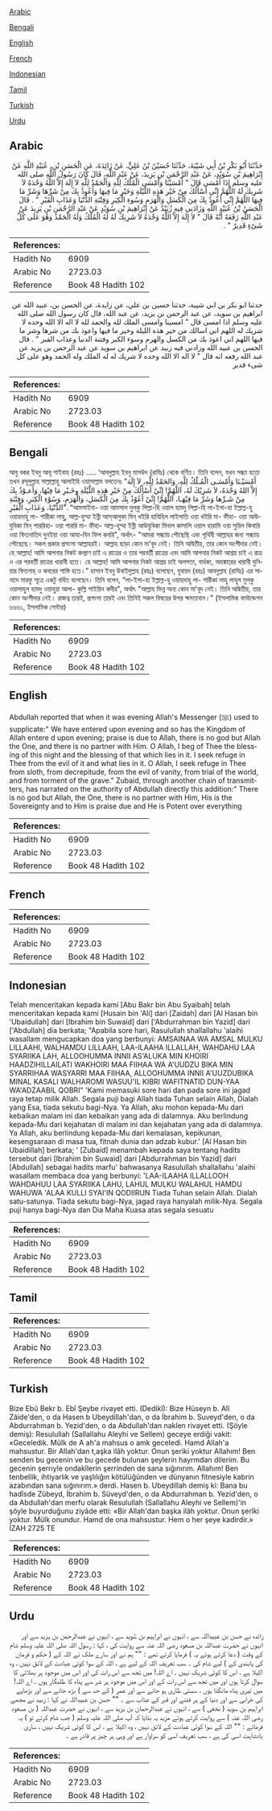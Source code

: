 [Arabic](#arabic)

[Bengali](#bengali)

[English](#english)

[French](#french)

[Indonesian](#indonesian)

[Tamil](#tamil)

[Turkish](#turkish)

[Urdu](#urdu)

## Arabic


<div dir="rtl" lang="ar" style={{fontSize:'larger',backgroundColor:'#f8f9fa',padding:20}}>
حَدَّثَنَا أَبُو بَكْرِ بْنُ أَبِي شَيْبَةَ، حَدَّثَنَا حُسَيْنُ بْنُ عَلِيٍّ، عَنْ زَائِدَةَ، عَنِ الْحَسَنِ بْنِ، عُبَيْدِ اللَّهِ عَنْ إِبْرَاهِيمَ بْنِ سُوَيْدٍ، عَنْ عَبْدِ الرَّحْمَنِ بْنِ يَزِيدَ، عَنْ عَبْدِ اللَّهِ، قَالَ كَانَ رَسُولُ اللَّهِ صلى الله عليه وسلم إِذَا أَمْسَى قَالَ ‏"‏ أَمْسَيْنَا وَأَمْسَى الْمُلْكُ لِلَّهِ وَالْحَمْدُ لِلَّهِ لاَ إِلَهَ إِلاَّ اللَّهُ وَحْدَهُ لاَ شَرِيكَ لَهُ اللَّهُمَّ إِنِّي أَسْأَلُكَ مِنْ خَيْرِ هَذِهِ اللَّيْلَةِ وَخَيْرِ مَا فِيهَا وَأَعُوذُ بِكَ مِنْ شَرِّهَا وَشَرِّ مَا فِيهَا اللَّهُمَّ إِنِّي أَعُوذُ بِكَ مِنَ الْكَسَلِ وَالْهَرَمِ وَسُوءِ الْكِبَرِ وَفِتْنَةِ الدُّنْيَا وَعَذَابِ الْقَبْرِ ‏"‏ ‏.‏ قَالَ الْحَسَنُ بْنُ عُبَيْدِ اللَّهِ وَزَادَنِي فِيهِ زُبَيْدٌ عَنْ إِبْرَاهِيمَ بْنِ سُوَيْدٍ عَنْ عَبْدِ الرَّحْمَنِ بْنِ يَزِيدَ عَنْ عَبْدِ اللَّهِ رَفَعَهُ أَنَّهُ قَالَ ‏"‏ لاَ إِلَهَ إِلاَّ اللَّهُ وَحْدَهُ لاَ شَرِيكَ لَهُ لَهُ الْمُلْكُ وَلَهُ الْحَمْدُ وَهُوَ عَلَى كُلِّ شَىْءٍ قَدِيرٌ ‏"‏ ‏.‏
</div>
<div style={{backgroundColor:'#f8f9fa',padding:20, marginBottom: 10}}><table> <thead> <tr> <th>References:</th> <th></th> </tr> </thead> <tbody><tr><td>Hadith No</td><td>6909</td></tr><tr><td>Arabic No</td><td>2723.03</td></tr><tr><td>Reference</td><td>Book 48 Hadith 102</td></tr></tbody></table></div>


<div dir="rtl" lang="ar" style={{fontSize:'larger',backgroundColor:'#f8f9fa',padding:20}}>
حدثنا ابو بكر بن ابي شيبة، حدثنا حسين بن علي، عن زايدة، عن الحسن بن، عبيد الله عن ابراهيم بن سويد، عن عبد الرحمن بن يزيد، عن عبد الله، قال كان رسول الله صلى الله عليه وسلم اذا امسى قال " امسينا وامسى الملك لله والحمد لله لا اله الا الله وحده لا شريك له اللهم اني اسالك من خير هذه الليلة وخير ما فيها واعوذ بك من شرها وشر ما فيها اللهم اني اعوذ بك من الكسل والهرم وسوء الكبر وفتنة الدنيا وعذاب القبر " . قال الحسن بن عبيد الله وزادني فيه زبيد عن ابراهيم بن سويد عن عبد الرحمن بن يزيد عن عبد الله رفعه انه قال " لا اله الا الله وحده لا شريك له له الملك وله الحمد وهو على كل شىء قدير
</div>
<div style={{backgroundColor:'#f8f9fa',padding:20, marginBottom: 10}}><table> <thead> <tr> <th>References:</th> <th></th> </tr> </thead> <tbody><tr><td>Hadith No</td><td>6909</td></tr><tr><td>Arabic No</td><td>2723.03</td></tr><tr><td>Reference</td><td>Book 48 Hadith 102</td></tr></tbody></table></div>

## Bengali


<div dir="ltr" lang="bn" style={{fontSize:'larger',backgroundColor:'#f8f9fa',padding:20}}>
আবু বকর ইবনু আবূ শাইবাহ (রহঃ) ..... ‘আবদুল্লাহ ইবনু মাসউদ (রাযিঃ) থেকে বর্ণিত। তিনি বলেন, যখন সন্ধ্যা হতো তখন রসূলুল্লাহ সাল্লাল্লাহু আলাইহি ওয়াসাল্লাম বলতেনঃ "أَمْسَيْـنَا وَأَمْسَـى الْمُـلْكُ لِلَّهِ، وَالحَمْدُ لِلَّهِ، لاَ إِلَهَ إِلاَّ اللهُ وَحْدَهُ، لاَ شَرِيْكَ لَهُ، اَللَّهُمََّ! إِنِّيْ أَسْأَلُكَ مِنْ خَيْرِ هَذِهِ اللَّيْلَةِ وخَـيْرِ مَا فِيْهَا، وَأَعـوْذُ بِكَ مِنْ شَـرِّها وَشَرِّ مَا فِيْهَـا، اَللَّهُمََّ! إِنِّيْ أَعُوْذُ بِكَ مِنَ الْكَسَلِ، وَالْهَرَمِ، وَسُوْءِ الْكِبَرِ، وَفِتْنَةِ الدُّنْيَا، وَعَذَابِ الْقَبْرِ". “আমসাইনা- ওয়া আমসাল মুল্‌কু লিল্লা-হি ওয়াল হামদু লিল্লা-হি লা-ইলা-হা ইল্লাল্ল-হু ওয়াহদাহু লা- শারীকা লাহু, আল্ল-হুম্মা ইন্নী আস্আলুকা মিন্‌ খইরি হাযিহিল লাইলাতি ওয়া খইরি মা- ফীহা- ওয়া আউযুবিকা মিন্‌ শাররিহা- ওয়া শাররি মা- ফীহা- আল্ল-হুম্মা ইন্নী আউযুবিকা মিনাল কাসালি ওয়াল হারামি ওয়া সুয়িল কিবারি ওয়া ফিতনাতিদ দুনইয়া ওয়া আযা-বিন ফিল কবরি", অর্থাৎ- "আমরা সন্ধ্যায় পৌছেছি এবং পৃথিবী আল্লাহর জন্য সন্ধ্যায় পৌছেছে। সকল প্রকার প্রশংসা আল্লাহরই। আল্লাহ ছাড়া কোন মা’বূদ নেই। তিনি অদ্বিতীয়, তার কোন অংশীদার নেই। হে আল্লাহ! আমি আপনার নিকট কল্যাণ চাই এ রাত্রের ও তার পরবর্তী রাত্রের এবং আমি আপনার নিকট আশ্রয় চাই এ রাত্র ও এর পরবর্তী রাত্রের খারাবী হতে। হে আল্লাহ! আমি আপনার নিকট আশ্রয় চাই অলসতা, বার্ধক্য, অহঙ্কারের খারাবী দুনিয়ার ফিতনাহ্ ও কবরের শাস্তি হতে।” হাসান ইবনু উবাইদুল্লাহ (রহঃ) বলেছেন, যুবায়দ (রহঃ) আবদুল্লাহ (রাযিঃ) এর সানাদে মারফু সূত্রে একটু বর্ধিত বলেছেন। তিনি বলেন, “লা-ইলা-হা ইল্লাল্ল-হু ওয়াহদাহু লা- শারীকা লাহু লাহুল মুল্‌কু ওয়ালাহুল হামদু ওয়াহুয়া আলা- কুল্লি শাইয়িন কদীর", অর্থাৎ "আল্লাহ ভিন্ন অন্য কোন মা’বূদ নেই। তিনি অদ্বিতীয়, তার কোন অংশীদার নেই। রাজত্ব তারই, প্রশংসা তারই এবং তিনিই সকল বিষয়ের উপর ক্ষমতাবান।" (ইসলামিক ফাউন্ডেশন ৬৬৬১, ইসলামিক সেন্টার)
</div>
<div style={{backgroundColor:'#f8f9fa',padding:20, marginBottom: 10}}><table> <thead> <tr> <th>References:</th> <th></th> </tr> </thead> <tbody><tr><td>Hadith No</td><td>6909</td></tr><tr><td>Arabic No</td><td>2723.03</td></tr><tr><td>Reference</td><td>Book 48 Hadith 102</td></tr></tbody></table></div>

## English


<div dir="ltr" lang="en" style={{fontSize:'larger',backgroundColor:'#f8f9fa',padding:20}}>
Abdullah reported that when it was evening Allah's Messenger (ﷺ) used to supplicate:" We have entered upon evening and so has the Kingdom of Allah entere d upon evening; praise is due to Allah, there is no god but Allah the One, and there is no partner with Him. O Allah, I beg of Thee the blessing of this night and the blessing of that which lies in it. I seek refuge in Thee from the evil of it and what lies in it. O Allah, I seek refuge in Thee from sloth, from decrepitude, from the evil of vanity, from trial of the world, and from torment of the grave." Zubaid, through another chain of transmitters, has narrated on the authority of Abdullah directly this addition:" There is no god but Allah, the One, there is no partner with Him, His is the Sovereignty and to Him is praise due and He is Potent over everything
</div>
<div style={{backgroundColor:'#f8f9fa',padding:20, marginBottom: 10}}><table> <thead> <tr> <th>References:</th> <th></th> </tr> </thead> <tbody><tr><td>Hadith No</td><td>6909</td></tr><tr><td>Arabic No</td><td>2723.03</td></tr><tr><td>Reference</td><td>Book 48 Hadith 102</td></tr></tbody></table></div>

## French


<div dir="ltr" lang="fr" style={{fontSize:'larger',backgroundColor:'#f8f9fa',padding:20}}>

</div>
<div style={{backgroundColor:'#f8f9fa',padding:20, marginBottom: 10}}><table> <thead> <tr> <th>References:</th> <th></th> </tr> </thead> <tbody><tr><td>Hadith No</td><td>6909</td></tr><tr><td>Arabic No</td><td>2723.03</td></tr><tr><td>Reference</td><td>Book 48 Hadith 102</td></tr></tbody></table></div>

## Indonesian


<div dir="ltr" lang="id" style={{fontSize:'larger',backgroundColor:'#f8f9fa',padding:20}}>
Telah menceritakan kepada kami [Abu Bakr bin Abu Syaibah] telah menceritakan kepada kami [Husain bin 'Ali] dari [Zaidah] dari [Al Hasan bin 'Ubaidullah] dari [Ibrahim bin Suwaid] dari ['Abdurrahman bin Yazid] dari ['Abdullah] dia berkata; "Apabila sore hari, Rasulullah shallallahu 'alaihi wasallam mengucapkan doa yang berbunyi: AMSAINAA WA AMSAL MULKU LILLAAHI, WALHAMDU LILLAAH, LAA-ILAAHA ILLALLAH, WAHDAHU LAA SYARIIKA LAH, ALLOOHUMMA INNII AS'ALUKA MIN KHOIRI HAADZIHILLAILATI WAKHOIRI MAA FIIHAA WA A'UUDZU BIKA MIN SYARRIHAA WASYARRI MAA FIIHAA, ALLOOHUMMA INNII A'UUZDUBIKA MINAL KASALI WALHAROMI WASUU'IL KIBRI WAFITNATID DUN-YAA WA'ADZAABIL QOBRI" 'Kami memasuki sore hari dan pada sore ini jagad raya tetap milik Allah. Segala puji bagi Allah tiada Tuhan selain Allah, Dialah yang Esa, tiada sekutu bagi-Nya. Ya Allah, aku mohon kepada-Mu dari kebaikan malam ini dan kebaikan yang ada di dalamnya. Aku berlindung kepada-Mu dari kejahatan di malam ini dan kejahatan yang ada di dalamnya. Ya Allah, aku berlindung kepada-Mu dari kemalasan, kepikunan, kesengsaraan di masa tua, fitnah dunia dan adzab kubur.' [Al Hasan bin Ubaidillah] berkata; ' [Zubaid] menambah kepada saya tentang hadits tersebut dari [Ibrahim bin Suwaid] dari [Abdurrahman bin Yazid] dari [Abdullah] sebagai hadits marfu' bahwasanya Rasulullah shallallahu 'alaihi wasallam membaca doa yang berbunyi: 'LAA-ILAAHA ILLALLOOH WAHDAHUU LAA SYARIIKA LAHU, LAHUL MULKU WALAHUL HAMDU WAHUWA 'ALAA KULLI SYAI'IN QODIIRUN Tiada Tuhan selain Allah. Dialah satu-satunya. Tiada sekutu bagi-Nya, jagad raya hanyalah milik-Nya. Segala puji hanya bagi-Nya dan Dia Maha Kuasa atas segala sesuatu
</div>
<div style={{backgroundColor:'#f8f9fa',padding:20, marginBottom: 10}}><table> <thead> <tr> <th>References:</th> <th></th> </tr> </thead> <tbody><tr><td>Hadith No</td><td>6909</td></tr><tr><td>Arabic No</td><td>2723.03</td></tr><tr><td>Reference</td><td>Book 48 Hadith 102</td></tr></tbody></table></div>

## Tamil


<div dir="ltr" lang="ta" style={{fontSize:'larger',backgroundColor:'#f8f9fa',padding:20}}>

</div>
<div style={{backgroundColor:'#f8f9fa',padding:20, marginBottom: 10}}><table> <thead> <tr> <th>References:</th> <th></th> </tr> </thead> <tbody><tr><td>Hadith No</td><td>6909</td></tr><tr><td>Arabic No</td><td>2723.03</td></tr><tr><td>Reference</td><td>Book 48 Hadith 102</td></tr></tbody></table></div>

## Turkish


<div dir="ltr" lang="tr" style={{fontSize:'larger',backgroundColor:'#f8f9fa',padding:20}}>
Bize Ebû Bekr b. Ebî Şeybe rivayet etti. (Dedikî): Bize Hüseyn b. Alî Zâide'den, o da Hasen b Ubeydillah'dan, o da İbrahim b. Suveyd'den, o da Abdurrahman b. Yezid'den, o da Abdullah'dan naklen rivayet etti. (Şöyle demiş): Resulullah (Sallallahu Aleyhi ve Sellem) geceye erdiği vakit: «Geceledik. Mülk de A ah'a mahsus o amk geceIedi. Hamd Allah'a mahsustur. Bir Allah'dan t,aşka ilâh yoktur. Onun şeriki yoktur Allahım! Ben senden bu gecenin ve bu gecede bulunan şeylerin hayrmdan dilerim. Bu gecenin şerrıyle ondakîlerin şerrinden de sana sığınırım. Allahım! Ben tenbellik, ihtiyarlık ve yaşlılığın kötülüğünden ve dünyanın fitnesiyle kabrin azabından sana sığınırım.» derdi. Hasen b. Ubeydillah demiş ki: Bana bu hadîsde Zübeyd, İbrahim b. Süveyd'den, o da Abdurrahman b. Yezid'den, o da Abdullah'dan merfu olarak Resulullah (Sallallahu Aleyhi ve Sellem)'in şöyle buyurduğunu ziyâde etti: «Bir Allah'dan başka ilâh yoktur. Onun şerîki yoktur. Mülk onundur. Hamd de ona mahsustur. Hem o her şeye kadirdir.» İZAH 2725 TE
</div>
<div style={{backgroundColor:'#f8f9fa',padding:20, marginBottom: 10}}><table> <thead> <tr> <th>References:</th> <th></th> </tr> </thead> <tbody><tr><td>Hadith No</td><td>6909</td></tr><tr><td>Arabic No</td><td>2723.03</td></tr><tr><td>Reference</td><td>Book 48 Hadith 102</td></tr></tbody></table></div>

## Urdu


<div dir="rtl" lang="ur" style={{fontSize:'larger',backgroundColor:'#f8f9fa',padding:20}}>
زائدہ نے حسن بن عبیداللہ سے ، انہوں نے ابراہیم بن سُوید سے ، انہوں نے عبدالرحمٰن بن یزید سے اور انہوں نے حضرت عبداللہ بن مسعود رضی اللہ عنہ سے روایت کی ، کہا : رسول اللہ صلی اللہ علیہ وسلم شام کے وقت ( دعا کرتے ہوئے یہ ) فرمایا کرتے تھے : "" ہم نے اور سارے ملک نے اللہ کے ( حکم و فرمان کی پابندی کے ) لیے شام کی ۔ سب تعریف اللہ کے لیے ہے ، اللہ کے سوا کوئی عبادت کے لائق نہیں ، وہ اکیلا ہے ، اس کا کوئی شریک نہیں ۔ اے اللہ! میں تجھ سے اس رات کی اور اس میں موجود ہر بھلائی کا سوال کرتا ہوں اور میں تجھ سے اس رات کے اور اس میں موجود ہر شر سے پناہ کا طلبگار ہوں ۔ اے اللہ! میں تیری پناہ مانگتا ہوں ، سستی طاری ہو جانے سے اور عمر ( کے حد سے ) بڑھ جانے سے اور بڑھاپے کی خرابی سے اور دنیا کے ہر فتنے اور قبر کے عذاب سے ۔ "" حسن بن عبیداللہ نے کہا : زبید نے مجھے ابراہیم بن سوید ( نخعی ) سے ، انہوں نے عبدالرحمان بن یزید سے ، انہوں نے حضرت عبداللہ ( بن مسعود رضی اللہ عنہ ) سے روایت کرتے ہوئے مزید یہ بتایا کہ آپ صلی اللہ علیہ وسلم ( جب شام کرتے تو ) یہ فرماتے : "" اللہ کے سوا کوئی عبادت کے لائق نہیں ، وہ اکیلا ہے ، اس کا کوئی شریک نہیں ، ساری بادشاہت اسی کی ہے ، سب تعریف اسی کو سزاوار ہے اور وہی ہر چیز پر قادر ہے ۔
</div>
<div style={{backgroundColor:'#f8f9fa',padding:20, marginBottom: 10}}><table> <thead> <tr> <th>References:</th> <th></th> </tr> </thead> <tbody><tr><td>Hadith No</td><td>6909</td></tr><tr><td>Arabic No</td><td>2723.03</td></tr><tr><td>Reference</td><td>Book 48 Hadith 102</td></tr></tbody></table></div>